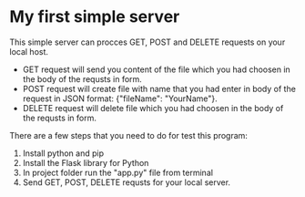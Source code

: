 # My first simple server
This simple server can procces GET, POST and DELETE requests on your local host. 
- GET request will send you content of the file which you had choosen in the body of the requsts in form.
- POST request will create file with name that you had enter in body of the request in JSON format: {"fileName": "YourName"}.
- DELETE request will delete file which you had choosen in the body of the requsts in form.

There are a few steps that you need to do for test this program:
1. Install python and pip
2. Install the Flask library for Python
3. In project folder run the "app.py" file from terminal
4. Send GET, POST, DELETE requsts for your local server.
